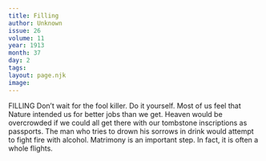 ```yaml
---
title: Filling
author: Unknown
issue: 26
volume: 11
year: 1913
month: 37
day: 2
tags:
layout: page.njk
image:
---
```

FILLING   Don’t wait for the fool killer. Do it yourself.    Most of us feel that Nature intended us for better jobs than we get.    Heaven would be overcrowded if we could all get there with our tombstone inscriptions as passports.    The man who tries to drown his sorrows in drink would attempt to fight fire with alcohol.    Matrimony is an important step. In fact, it is often a whole flights. 

